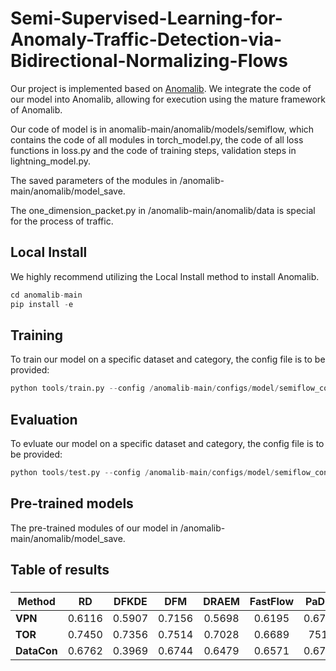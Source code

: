 # Semi-Supervised-Learning-for-Anomaly-Traffic-Detection-via-Bidirectional-Normalizing-Flows

Our project is implemented based on [Anomalib](https://github.com/openvinotoolkit/anomalib/tree/main). We integrate the code of our model into Anomalib, allowing for execution using the mature framework of Anomalib.

Our code of model is in anomalib-main/anomalib/models/semiflow, which contains the code of all modules in torch_model.py, the code of all loss functions in loss.py and the code of training steps, validation steps in lightning_model.py.

The saved parameters of the modules in /anomalib-main/anomalib/model_save.

The one_dimension_packet.py in /anomalib-main/anomalib/data is special for the process of traffic.

## Local Install 
We highly recommend utilizing the Local Install method to install Anomalib.

```python
cd anomalib-main
pip install -e 
```

## Training
To train our model on a specific dataset and category, the config file is to be provided:
```python
python tools/train.py --config /anomalib-main/configs/model/semiflow_config.yaml
```

## Evaluation
To evluate our model on a specific dataset and category, the config file is to be provided:
```python
python tools/test.py --config /anomalib-main/configs/model/semiflow_config.yaml --weight_file <path/to/model/weight.pth>
```

## Pre-trained models
The pre-trained modules of our model in /anomalib-main/anomalib/model_save.

## Table of results
### 

| Method    |    RD                |    DFKDE    |  DFM   |   DRAEM    |  FastFlow  |   PaDiM    |   PatchCore    |  STFPM   |   CFLOW   |  GN  | GN_1d  | Ours |
| --------- | ------------------ | :-------: | :-------: | :-------: | :-------: | :-------: | :-------: | :-------: | :-------: | :-------: | :-------: | :-------: |
| **VPN**   | 0.6116 | 0.5907 |   0.7156   |   0.5698   |   0.6195   | 0.6726 | 0.7058 | 0.5657 | 0.5433 | 0.6239 |  0.5913   | 0.8822 |
| **TOR**    | 0.7450|   0.7356   |   0.7514   |   0.7028   |   0.6689   |   7516   |   0.7434   |   0.7371   |   0.7025   |   0.7823   |   0.7166   |   0.8784   |
| **DataCon** | 0.6762     |   0.3969   |   0.6744   |   0.6479   | 0.6571   |  0.6768   |   0.4605   |   0.6292   | 0.5850 |   0.6871   |  0.6884  |   0.7063   |

